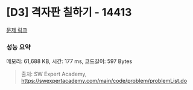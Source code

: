 # [D3] 격자판 칠하기 - 14413 

[문제 링크](https://swexpertacademy.com/main/code/problem/problemDetail.do?contestProbId=AYEXgKnKKg0DFARx) 

### 성능 요약

메모리: 61,688 KB, 시간: 177 ms, 코드길이: 597 Bytes



> 출처: SW Expert Academy, https://swexpertacademy.com/main/code/problem/problemList.do